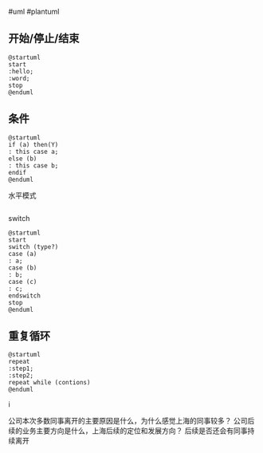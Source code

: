 #uml #plantuml

## 开始/停止/结束
```plantuml
@startuml
start
:hello;
:word;
stop
@enduml
```

## 条件
```plantuml
@startuml
if (a) then(Y)
: this case a;
else (b)
: this case b;
endif
@enduml
```

水平模式
```
```

switch
```plantuml
@startuml
start
switch (type?)
case (a)
: a;
case (b)
: b;
case (c)
: c;
endswitch
stop
@enduml
```

## 重复循环
```plantuml
@startuml
repeat
:step1;
:step2;
repeat while (contions)
@enduml
```
i








公司本次多数同事离开的主要原因是什么，为什么感觉上海的同事较多？
公司后续的业务主要方向是什么，上海后续的定位和发展方向？
后续是否还会有同事持续离开